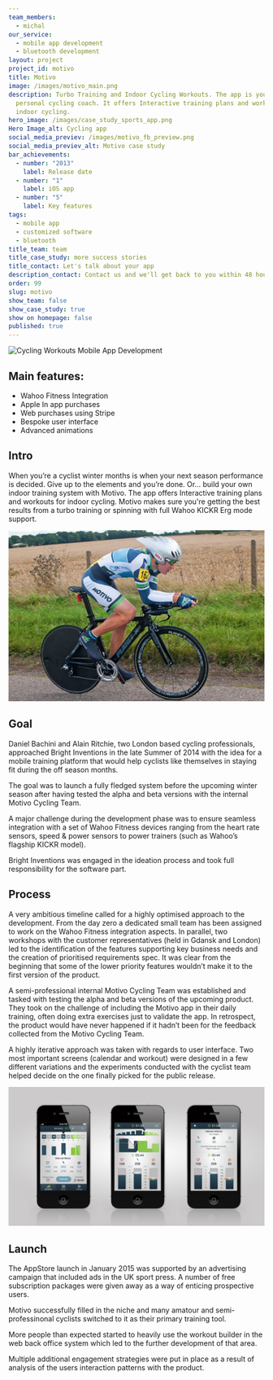 ```yaml
---
team_members:
  - michal
our_service:
  - mobile app development
  - bluetooth development
layout: project
project_id: motivo
title: Motivo
image: /images/motivo_main.png
description: Turbo Training and Indoor Cycling Workouts. The app is your own
  personal cycling coach. It offers Interactive training plans and workouts for
  indoor cycling.
hero_image: /images/case_study_sports_app.png
Hero Image_alt: Cycling app
social_media_previev: /images/motivo_fb_preview.png
social_media_previev_alt: Motivo case study
bar_achievements:
  - number: "2013"
    label: Release date
  - number: "1"
    label: iOS app
  - number: "5"
    label: Key features
tags:
  - mobile app
  - customized software
  - bluetooth
title_team: team
title_case_study: more success stories
title_contact: Let's talk about your app
description_contact: Contact us and we'll get back to you within 48 hours!
order: 99
slug: motivo
show_team: false
show_case_study: true
show on homepage: false
published: true
---
```

![Cycling Workouts Mobile App Development](/images/motivo_mockup.png)

## Main features:

* Wahoo Fitness Integration
* Apple In app purchases
* Web purchases using Stripe
* Bespoke user interface
* Advanced animations

## Intro

When you’re a cyclist winter months is when your next season performance is decided. Give up to the elements and you’re done. Or... build your own indoor training system with Motivo. The app offers Interactive training plans and workouts for indoor cycling. Motivo makes sure you're getting the best results from a turbo training or spinning with full Wahoo KICKR Erg mode support.

![Cycling Workouts Mobile App](/images/motivo-2.png)

## Goal

Daniel Bachini and Alain Ritchie, two London based cycling professionals, approached Bright Inventions in the late Summer of 2014 with the idea for a mobile training platform that would help cyclists like themselves in staying fit during the off season months.

The goal was to launch a fully fledged system before the upcoming winter season after having tested the alpha and beta versions with the internal Motivo Cycling Team.

A major challenge during the development phase was to ensure seamless integration with a set of Wahoo Fitness devices ranging from the heart rate sensors, speed & power sensors to power trainers (such as Wahoo’s flagship KICKR model).

Bright Inventions was engaged in the ideation process and took full responsibility for the software part.

## Process

A very ambitious timeline called for a highly optimised approach to the development. From the day zero a dedicated small team has been assigned to work on the Wahoo Fitness integration aspects. In parallel, two workshops with the customer representatives (held in Gdansk and London) led to the identification of the features supporting key business needs and the creation of prioritised requirements spec. It was clear from the beginning that some of the lower priority features wouldn’t make it to the first version of the product.

A semi-professional internal Motivo Cycling Team was established and tasked with testing the alpha and beta versions of the upcoming product. They took on the challenge of including the Motivo app in their daily training, often doing extra exercises just to validate the app. In retrospect, the product would have never happened if it hadn’t been for the feedback collected from the Motivo Cycling Team.

A highly iterative approach was taken with regards to user interface. Two most important screens (calendar and workout) were designed in a few different variations and the experiments conducted with the cyclist team helped decide on the one finally picked for the public release.

![Cycling Workouts Mobile App](/images/motivo-1.png)

## Launch

The AppStore launch in January 2015 was supported by an advertising campaign that included ads in the UK sport press. A number of free subscription packages were given away as a way of enticing prospective users.

Motivo successfully filled in the niche and many amatour and semi-professinonal cyclists switched to it as their primary training tool.

More people than expected started to heavily use the workout builder in the web back office system which led to the further development of that area.

Multiple additional engagement strategies were put in place as a result of analysis of the users interaction patterns with the product.
